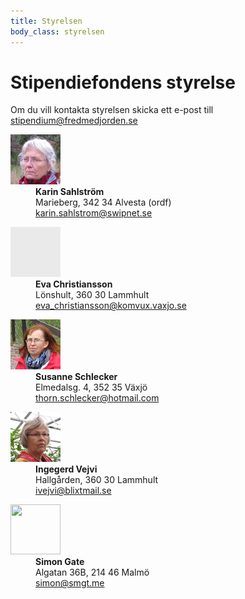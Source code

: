 ```yaml
---
title: Styrelsen
body_class: styrelsen
---
```

# Stipendiefondens styrelse

Om du vill kontakta styrelsen skicka ett e-post till  <a href="mailto:stipendium@fredmedjorden.se">stipendium@fredmedjorden.se</a></p>

<dl class="styrelsemedlem">
  <dt><img src="/images/karin.png" width="80" height="80"></dt>
  <dd><strong>Karin Sahlstr&ouml;m</strong></dd>
  <dd>Marieberg, 342 34 Alvesta (ordf)</dd>
  <dd><a href="mailto:karin.sahlstrom@swipnet.se">karin.sahlstrom@swipnet.se</a></dd>
</dl>

<dl class="styrelsemedlem">
  <dt><img src="/images/noname.png" width="80" height="80"></dt>
  <dd><strong>Eva Christiansson</strong></dd>
  <dd>L&ouml;nshult, 360 30 Lammhult</dd>
  <dd><a href="mailto:eva_christiansson@komvux.vaxjo.se">eva_christiansson@komvux.vaxjo.se</a></dd>
</dl>

<dl class="styrelsemedlem">
  <dt><img src="/images/susanne.png" width="80" height="80"></dt>
  <dd><strong>Susanne Schlecker</strong></dd>
  <dd>Elmedalsg. 4, 352 35 V&auml;xj&ouml;</dd>
  <dd><a href="mailto:thorn.schlecker@hotmail.com">thorn.schlecker@hotmail.com </a></dd>
</dl>

<dl class="styrelsemedlem">
  <dt><img src="/images/ingegerd.png" width="80" height="80"></dt>
  <dd><strong>Ingegerd Vejvi</strong></dd>
  <dd>Hallg&aring;rden, 360 30 Lammhult</dd>
  <dd><a href="mailto:ivejvi@blixtmail.se">ivejvi@blixtmail.se</a></dd>
</dl>

<dl class="styrelsemedlem">
  <dt><img src="http://www.gravatar.com/avatar/88bbe05fec72c1eba7c39d780c3bccae.png" width="80" height="80"></dt>
  <dd><strong>Simon Gate</strong></dd>
  <dd>Algatan 36B, 214 46 Malmö</dd>
  <dd><a href="mailto:simon@smgt.me">simon@smgt.me</a></dd>
</dl>
